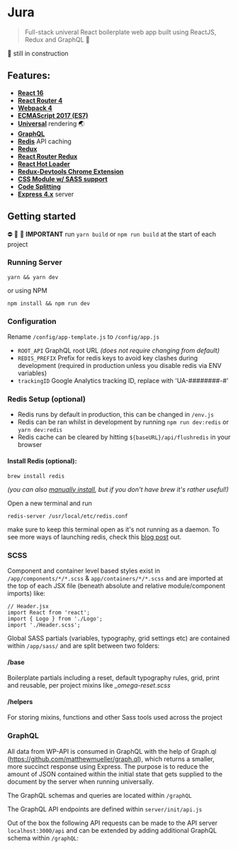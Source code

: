 # Jura

> Full-stack univeral React boilerplate web app built using ReactJS, Redux and GraphQL :ghost:

:construction: still in construction

## Features:

- [**React 16**](https://facebook.github.io/react/)
- [**React Router 4**](https://github.com/reactjs/react-router)
- [**Webpack 4**](https://github.com/webpack/webpack)
- [**ECMAScript 2017 (ES7)**](https://developer.mozilla.org/en-US/docs/Web/JavaScript/New_in_JavaScript/ECMAScript_Next_support_in_Mozilla)
- [**Universal**](https://medium.com/@ghengeveld/isomorphism-vs-universal-javascript-4b47fb481beb#.4x2t3jlmx) rendering :earth_asia:
- [**GraphQL**](http://graphql.org/learn/)
- [**Redis**](https://redis.io/) API caching
- [**Redux**](https://github.com/reactjs/redux)
- [**React Router Redux**](https://github.com/reactjs/react-router-redux)
- [**React Hot Loader**](https://github.com/gaearon/react-hot-loader)
- [**Redux-Devtools Chrome Extension**](https://github.com/zalmoxisus/redux-devtools-extension)
- [**CSS Module w/ SASS support**](https://github.com/css-modules/css-modules)
- [**Code Splitting**](https://webpack.js.org/guides/code-splitting/)
- [**Express 4.x**](https://expressjs.com/en/api.html) server

## Getting started

⛔️ 📛 🚫 **IMPORTANT** run `yarn build` or `npm run build` at the start of each project

### Running Server

`yarn && yarn dev`

or using NPM

`npm install && npm run dev`

### Configuration

Rename `/config/app-template.js` to `/config/app.js`

- `ROOT_API` GraphQL root URL *(does not require changing from default)*
- `REDIS_PREFIX` Prefix for redis keys to avoid key clashes during development (required in production unless you disable redis via ENV variables)
- `trackingID` Google Analytics tracking ID, replace with 'UA-########-#'

### Redis Setup (optional)

- Redis runs by default in production, this can be changed in `/env.js`
- Redis can be ran whilst in development by running `npm run dev:redis` or `yarn dev:redis`
- Redis cache can be cleared by hitting `${baseURL}/api/flushredis` in your browser

#### Install Redis (optional):

`brew install redis`

*(you can also [manually install](https://redis.io/topics/quickstart), but if you don't have brew it's rather useful!)*

Open a new terminal and run

`redis-server /usr/local/etc/redis.conf`

make sure to keep this terminal open as it's not running as a daemon. To see more ways of launching redis, check this [blog post](https://medium.com/@petehouston/install-and-config-redis-on-mac-os-x-via-homebrew-eb8df9a4f298) out.

### SCSS

Component and container level based styles exist in `/app/components/*/*.scss` & `app/containers/*/*.scss` and are imported at the top of each JSX file (beneath absolute and relative module/component imports) like:

```
// Header.jsx
import React from 'react';
import { Logo } from './Logo';
import './Header.scss';
```

Global SASS partials (variables, typography, grid settings etc) are contained within `/app/sass/` and are split between two folders:

#### /base

Boilerplate partials including a reset, default typography rules, grid, print and reusable, per project mixins like *_omega-reset.scss*

#### /helpers

For storing mixins, functions and other Sass tools used across the project

### GraphQL

All data from WP-API is consumed in GraphQL with the help of Graph.ql (https://github.com/matthewmueller/graph.ql), which returns a smaller, more succinct response using Express. The purpose is to reduce the amount of JSON contained within the initial state that gets supplied to the document by the server when running universally.

The GraphQL schemas and queries are located within `/graphQL`

The GraphQL API endpoints are defined within `server/init/api.js`

Out of the box the following API requests can be made to the API server `localhost:3000/api` and can be extended by adding additional GraphQL schema within `/graphQL`:
